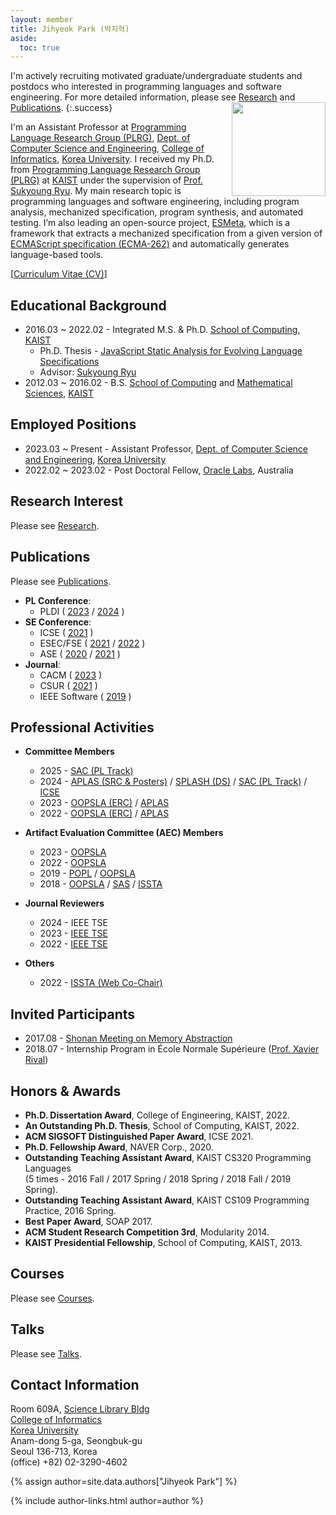 ```yaml
---
layout: member
title: Jihyeok Park (박지혁)
aside:
  toc: true
---
```

I'm actively recruiting motivated graduate/undergraduate students and
postdocs who interested in programming languages and software engineering.
For more detailed information, please see [Research](/research) and
[Publications](/publications).
{:.success}
<img src="/assets/images/members/jihyeok.park.jpg"
align="right" style="margin-left: 1em" width="150em">

I'm an Assistant Professor at [Programming Language Research Group
(PLRG)](/), [Dept. of Computer Science and Engineering](https://cs.korea.ac.kr),
[College of Informatics](https://info.korea.edu), [Korea
University](https://www.korea.ac.kr). I received my Ph.D. from [Programming
Language Research Group (PLRG)](https://plrg.kaist.ac.kr) at
[KAIST](https://www.kaist.ac.kr) under the supervision of [Prof. Sukyoung
Ryu](https://plrg.kaist.ac.kr/ryu). My main research topic is programming
languages and software engineering, including program analysis, mechanized
specification, program synthesis, and automated testing. I’m also leading an
open-source project, [ESMeta](https://github.com/es-meta/esmeta), which is a
framework that extracts a mechanized specification from a given version of
[ECMAScript specification (ECMA-262)](https://tc39.es/ecma262/) and
automatically generates language-based tools.

[[Curriculum Vitae (CV)](/assets/data/cv/cv_jihyeok_park.pdf)]


## Educational Background

- 2016.03 ~ 2022.02 - Integrated M.S. & Ph.D. [School of Computing](https://cs.kaist.ac.kr/), [KAIST](https://www.kaist.ac.kr/kr/)
  - Ph.D. Thesis - [JavaScript Static Analysis for Evolving Language Specifications](/assets/data/publication/thesis22-park.pdf)
  - Advisor: [Sukyoung Ryu](https://plrg.kaist.ac.kr/ryu)
- 2012.03 ~ 2016.02 - B.S. [School of Computing](https://cs.kaist.ac.kr/) and [Mathematical Sciences](https://mathsci.kaist.ac.kr), [KAIST](https://www.kaist.ac.kr/kr/)


## Employed Positions
- 2023.03 ~ Present - Assistant Professor, [Dept. of Computer Science and Engineering](https://cs.korea.ac.kr), [Korea University](https://www.korea.ac.kr)
- 2022.02 ~ 2023.02 - Post Doctoral Fellow, [Oracle Labs](https://labs.oracle.com), Australia


## Research Interest

Please see [Research](/research).


## Publications

Please see [Publications](/publications).

- **PL Conference**:
  - PLDI (
      [2023](https://doi.org/10.1145/3591240) /
      [2024](https://doi.org/10.1145/3656464)
    )
- **SE Conference**:
  - ICSE (
      [2021](https://doi.org/10.1109/ICSE43902.2021.00015)
    )
  - ESEC/FSE (
      [2021](https://doi.org/10.1145/3468264.3468556) /
      [2022](https://doi.org/10.1145/3540250.3549097)
    )
  - ASE (
      [2020](https://doi.org/10.1145/3324884.3416632) /
      [2021](https://doi.org/10.1109/ASE51524.2021.9678781)
    )
- **Journal**:
  - CACM (
      [2023](https://doi.org/10.1145/3624723)
    )
  - CSUR (
      [2021](https://doi.org/10.1145/3464457)
    )
  - IEEE Software (
      [2019](https://doi.org/10.1109/MS.2018.110113408)
    )


## Professional Activities

- **Committee Members**
  - 2025 -
    [SAC (PL Track)](https://www.sigapp.org/sac/sac2025)
  - 2024 -
    [APLAS (SRC & Posters)](https://conf.researchr.org/track/aplas-2024/src-and-posters%3F) /
    [SPLASH (DS)](https://2024.splashcon.org/track/splash-2024-Doctoral-Symposium) /
    [SAC (PL Track)](https://www.sigapp.org/sac/sac2024) /
    [ICSE](https://conf.researchr.org/home/icse-2024)
  - 2023 -
    [OOPSLA (ERC)](https://2023.splashcon.org/track/splash-2023-oopsla) /
    [APLAS](https://conf.researchr.org/home/aplas-2023)
  - 2022 -
    [OOPSLA (ERC)](https://2023.splashcon.org/track/splash-2022-oopsla) /
    [APLAS](https://conf.researchr.org/home/aplas-2022)

- **Artifact Evaluation Committee (AEC) Members**
  - 2023 -
    [OOPSLA](https://2023.splashcon.org/track/splash-2023-oopsla)
  - 2022 -
    [OOPSLA](https://2023.splashcon.org/track/splash-2022-oopsla)
  - 2019 -
    [POPL](https://popl19.sigplan.org/track/POPL-2019-Research-Papers) /
    [OOPSLA](https://conf.researchr.org/track/splash-2019/splash-2019-oopsla)
  - 2018 -
    [OOPSLA](https://conf.researchr.org/track/splash-2018/splash-2018-OOPSLA) /
    [SAS](https://staticanalysis.org/sas2018/sas2018.html) /
    [ISSTA](https://conf.researchr.org/home/issta-2018)

- **Journal Reviewers**
  - 2024 -
    IEEE TSE
  - 2023 -
    [IEEE TSE](https://doi.org/10.1109/TSE.2023.3348716)
  - 2022 -
    [IEEE TSE](https://www.computer.org/digital-library/journals/ts/2022-reviewer-thanks)

- **Others**
  - 2022 -
    [ISSTA (Web Co-Chair)](https://conf.researchr.org/home/issta-2022)


## Invited Participants
- 2017.08 - [Shonan Meeting on Memory Abstraction](https://shonan.nii.ac.jp/archives/seminar/108/)
- 2018.07 - Internship Program in École Normale Supérieure ([Prof. Xavier Rival](https://www.di.ens.fr/~rival/))


## Honors & Awards
- **Ph.D. Dissertation Award**, College of Engineering, KAIST, 2022.
- **An Outstanding Ph.D. Thesis**, School of Computing, KAIST, 2022.
- **ACM SIGSOFT Distinguished Paper Award**, ICSE 2021.
- **Ph.D. Fellowship Award**, NAVER Corp., 2020.
- **Outstanding Teaching Assistant Award**, KAIST CS320 Programming Languages <br>
  (5 times - 2016 Fall / 2017 Spring / 2018 Spring / 2018 Fall / 2019 Spring).
- **Outstanding Teaching Assistant Award**, KAIST CS109 Programming Practice, 2016 Spring.
- **Best Paper Award**, SOAP 2017.
- **ACM Student Research Competition 3rd**, Modularity 2014.
- **KAIST Presidential Fellowship**, School of Computing, KAIST, 2013.


## Courses
Please see [Courses](/courses).


## Talks
Please see [Talks](/talks).


## Contact Information

Room 609A, [Science Library Bldg](https://goo.gl/maps/fffV7i2PkwqF7yG47) <br>
[College of Informatics](https://info.korea.ac.kr/) <br>
[Korea University](https://www.korea.ac.kr/) <br>
Anam-dong 5-ga, Seongbuk-gu <br>
Seoul 136-713, Korea <br>
(office) +82) 02-3290-4602

<!-- include author links -->
{% assign author=site.data.authors["Jihyeok Park"] %}
<div>{% include author-links.html author=author %}</div>

